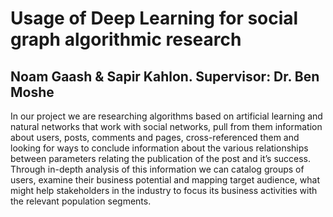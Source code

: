 # Usage of Deep Learning for social graph algorithmic research

Noam Gaash & Sapir Kahlon.    Supervisor: Dr. Ben Moshe
----
In our project we are researching algorithms based on artificial learning and natural networks that work with social networks, pull from them information about users, posts, comments and pages, cross-referenced them and looking for ways to conclude information about the various relationships between parameters relating the publication of the post and it’s success. Through in-depth analysis of this information we can catalog groups of users, examine their business potential and mapping target audience, what might help stakeholders in the industry to focus its business activities with the relevant population segments.




